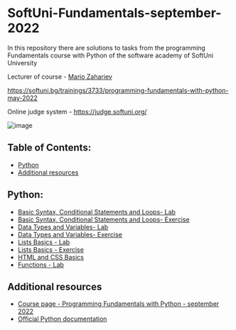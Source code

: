 # SoftUni-Fundamentals-september-2022
In this repository there are solutions to tasks from the programming Fundamentals course with Python of the software academy of SoftUni University 

Lecturer of course - [Mario Zahariev](https://github.com/zahariev-webbersof) 

https://softuni.bg/trainings/3733/programming-fundamentals-with-python-may-2022

Online judge system - https://judge.softuni.org/

![image](https://user-images.githubusercontent.com/68993494/185683680-bcfefe65-88fb-4192-b0b2-ff9130c39487.png)

## Table of Contents:

- [Python](#python)
- [Additional resources](#additional-resources)

## Python:

- [Basic Syntax, Conditional Statements and Loops- Lab ](https://github.com/KaloyanLevenov/programming_fundamentals_python_september_2022/tree/main/01_basic_syntax_conditional_statements_and_loops_lab)
- [Basic Syntax, Conditional Statements and Loops- Exercise](https://github.com/KaloyanLevenov/programming_fundamentals_python_september_2022/tree/main/02_basic_syntax_conditional_statements_and_loops_-_exercise)
- [Data Types and Variables- Lab](https://github.com/KaloyanLevenov/programming_fundamentals_python_september_2022/tree/main/03_data_types_and_variables%20_lab)
- [Data Types and Variables- Exercise](https://github.com/KaloyanLevenov/programming_fundamentals_python_september_2022/tree/main/03_data_types_and_varialbles_exercise)
- [Lists Basics - Lab](https://github.com/KaloyanLevenov/programming_fundamentals_python_september_2022/tree/main/04_list_basics_lab)
- [Lists Basics - Exercise](https://github.com/KaloyanLevenov/programming_fundamentals_python_september_2022/tree/main/05_list_basics_exersice)
- [HTML and CSS Basics](https://github.com/KaloyanLevenov/programming_fundamentals_python_september_2022/tree/main/06_html_and_css_basics) 
- [Functions - Lab](https://github.com/KaloyanLevenov/programming_fundamentals_python_september_2022/tree/main/07_functions_lab)
## Additional resources

- [Course page - Programming Fundamentals with Python - september 2022](https://softuni.bg/trainings/3840/programming-fundamentals-with-python-september-2022)
- [Official Python documentation](https://docs.python.org/3/)